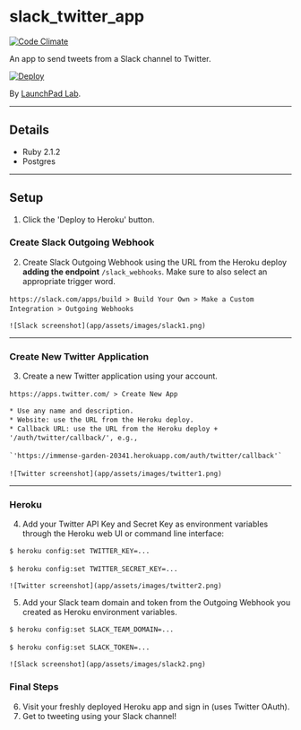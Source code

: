 # slack_twitter_app

[![Code Climate](https://codeclimate.com/repos/5727c3e0b7eacc22740059a0/badges/c6e5cf6f1cce6491948d/gpa.svg)](https://codeclimate.com/repos/5727c3e0b7eacc22740059a0/feed)

An app to send tweets from a Slack channel to Twitter.

[![Deploy](https://www.herokucdn.com/deploy/button.svg)](https://heroku.com/deploy?template=https://github.com/LaunchPadLab/slack_twitter_app/tree/heroku_deploy_test)

By [LaunchPad Lab](http://launchpadlab.com).

***

## Details

* Ruby 2.1.2
* Postgres

***

## Setup

1. Click the 'Deploy to Heroku' button.

  ### Create Slack Outgoing Webhook

2. Create Slack Outgoing Webhook using the URL from the Heroku deploy **adding the endpoint** `/slack_webhooks`. Make sure to also select an appropriate trigger word.

  `https://slack.com/apps/build > Build Your Own > Make a Custom Integration > Outgoing Webhooks`

    ![Slack screenshot](app/assets/images/slack1.png)

  ***

  ### Create New Twitter Application

3. Create a new Twitter application using your account.

  `https://apps.twitter.com/ > Create New App`

    * Use any name and description.
    * Website: use the URL from the Heroku deploy.
    * Callback URL: use the URL from the Heroku deploy + '/auth/twitter/callback/', e.g.,

    `'https://immense-garden-20341.herokuapp.com/auth/twitter/callback'`

    ![Twitter screenshot](app/assets/images/twitter1.png)

  ***

  ### Heroku

4. Add your Twitter API Key and Secret Key as environment variables through the Heroku web UI or command line interface:

  ~~~~
  $ heroku config:set TWITTER_KEY=...

  $ heroku config:set TWITTER_SECRET_KEY=...
  ~~~~

    ![Twitter screenshot](app/assets/images/twitter2.png)


5. Add your Slack team domain and token from the Outgoing Webhook you created as Heroku environment variables.

  ~~~~
  $ heroku config:set SLACK_TEAM_DOMAIN=...

  $ heroku config:set SLACK_TOKEN=...
  ~~~~

    ![Slack screenshot](app/assets/images/slack2.png)

  ### Final Steps

6. Visit your freshly deployed Heroku app and sign in (uses Twitter OAuth).
7. Get to tweeting using your Slack channel!

